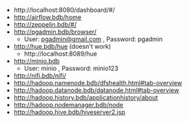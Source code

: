   * http://localhost:8080/dashboard/#/
   * http://airflow.bdb/home
   * http://zeppelin.bdb/#/
   * http://pgadmin.bdb/browser/
      * User: pgadmin@gmail.com , Password: pgadmin
   * http://hue.bdb/hue (doesn't work)
      * http://localhost:8089/hue
   * http://minio.bdb
      * User: minio , Password: minio123
   * http://nifi.bdb/nifi/
   * http://hadoop.namenode.bdb/dfshealth.html#tab-overview
   * http://hadoop.datanode.bdb/datanode.html#tab-overview
   * http://hadoop.history.bdb/applicationhistory/about
   * http://hadoop.nodemanager.bdb/node
   * http://hadoop.hive.bdb/hiveserver2.jsp